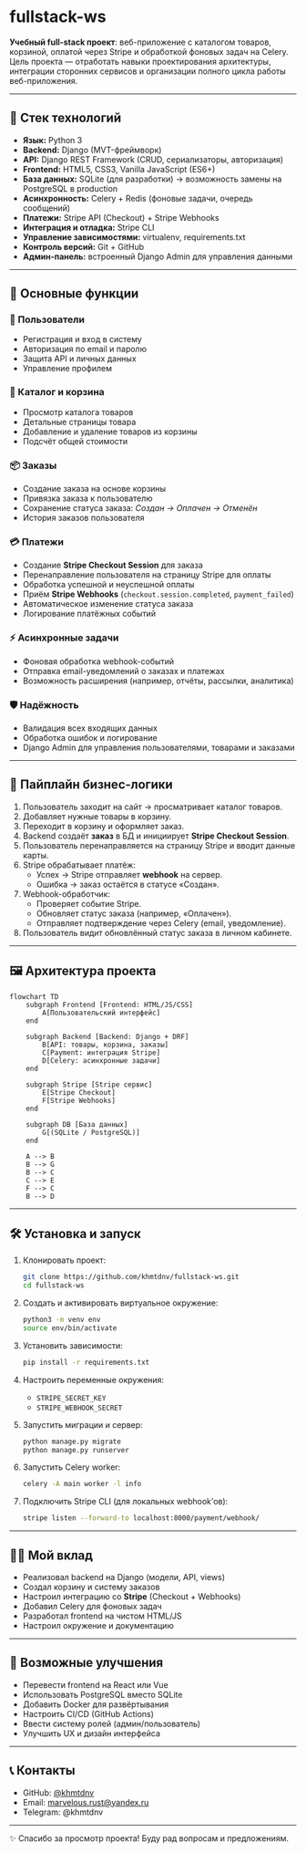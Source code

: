 # fullstack-ws

**Учебный full-stack проект**: веб-приложение с каталогом товаров, корзиной, оплатой через Stripe и обработкой фоновых задач на Celery.  
Цель проекта — отработать навыки проектирования архитектуры, интеграции сторонних сервисов и организации полного цикла работы веб-приложения.

---

## 🚀 Стек технологий

- **Язык:** Python 3
- **Backend:** Django (MVT-фреймворк)
- **API:** Django REST Framework (CRUD, сериализаторы, авторизация)
- **Frontend:** HTML5, CSS3, Vanilla JavaScript (ES6+)
- **База данных:** SQLite (для разработки) → возможность замены на PostgreSQL в production
- **Асинхронность:** Celery + Redis (фоновые задачи, очередь сообщений)
- **Платежи:** Stripe API (Checkout) + Stripe Webhooks
- **Интеграция и отладка:** Stripe CLI
- **Управление зависимостями:** virtualenv, requirements.txt
- **Контроль версий:** Git + GitHub
- **Админ-панель:** встроенный Django Admin для управления данными

---

## 🔑 Основные функции

### 🔐 Пользователи

- Регистрация и вход в систему
- Авторизация по email и паролю
- Защита API и личных данных
- Управление профилем

### 🛒 Каталог и корзина

- Просмотр каталога товаров
- Детальные страницы товара
- Добавление и удаление товаров из корзины
- Подсчёт общей стоимости

### 📦 Заказы

- Создание заказа на основе корзины
- Привязка заказа к пользователю
- Сохранение статуса заказа: _Создан → Оплачен → Отменён_
- История заказов пользователя

### 💳 Платежи

- Создание **Stripe Checkout Session** для заказа
- Перенаправление пользователя на страницу Stripe для оплаты
- Обработка успешной и неуспешной оплаты
- Приём **Stripe Webhooks** (`checkout.session.completed`, `payment_failed`)
- Автоматическое изменение статуса заказа
- Логирование платёжных событий

### ⚡ Асинхронные задачи

- Фоновая обработка webhook-событий
- Отправка email-уведомлений о заказах и платежах
- Возможность расширения (например, отчёты, рассылки, аналитика)

### 🛡 Надёжность

- Валидация всех входящих данных
- Обработка ошибок и логирование
- Django Admin для управления пользователями, товарами и заказами

---

## 🔄 Пайплайн бизнес-логики

1. Пользователь заходит на сайт → просматривает каталог товаров.
2. Добавляет нужные товары в корзину.
3. Переходит в корзину и оформляет заказ.
4. Backend создаёт **заказ** в БД и инициирует **Stripe Checkout Session**.
5. Пользователь перенаправляется на страницу Stripe и вводит данные карты.
6. Stripe обрабатывает платёж:
   - Успех → Stripe отправляет **webhook** на сервер.
   - Ошибка → заказ остаётся в статусе «Создан».
7. Webhook-обработчик:
   - Проверяет событие Stripe.
   - Обновляет статус заказа (например, «Оплачен»).
   - Отправляет подтверждение через Celery (email, уведомление).
8. Пользователь видит обновлённый статус заказа в личном кабинете.

---

## 🖼 Архитектура проекта

```mermaid
flowchart TD
    subgraph Frontend [Frontend: HTML/JS/CSS]
        A[Пользовательский интерфейс]
    end

    subgraph Backend [Backend: Django + DRF]
        B[API: товары, корзина, заказы]
        C[Payment: интеграция Stripe]
        D[Celery: асинхронные задачи]
    end

    subgraph Stripe [Stripe сервис]
        E[Stripe Checkout]
        F[Stripe Webhooks]
    end

    subgraph DB [База данных]
        G[(SQLite / PostgreSQL)]
    end

    A --> B
    B --> G
    B --> C
    C --> E
    F --> C
    B --> D
```

---

## 🛠 Установка и запуск

1. Клонировать проект:

   ```bash
   git clone https://github.com/khmtdnv/fullstack-ws.git
   cd fullstack-ws
   ```

2. Создать и активировать виртуальное окружение:

   ```bash
   python3 -m venv env
   source env/bin/activate
   ```

3. Установить зависимости:

   ```bash
   pip install -r requirements.txt
   ```

4. Настроить переменные окружения:

   - `STRIPE_SECRET_KEY`
   - `STRIPE_WEBHOOK_SECRET`

5. Запустить миграции и сервер:

   ```bash
   python manage.py migrate
   python manage.py runserver
   ```

6. Запустить Celery worker:

   ```bash
   celery -A main worker -l info
   ```

7. Подключить Stripe CLI (для локальных webhook’ов):

   ```bash
   stripe listen --forward-to localhost:8000/payment/webhook/
   ```

---

## 👨‍💻 Мой вклад

- Реализовал backend на Django (модели, API, views)
- Создал корзину и систему заказов
- Настроил интеграцию со **Stripe** (Checkout + Webhooks)
- Добавил Celery для фоновых задач
- Разработал frontend на чистом HTML/JS
- Настроил окружение и документацию

---

## 🔮 Возможные улучшения

- Перевести frontend на React или Vue
- Использовать PostgreSQL вместо SQLite
- Добавить Docker для развёртывания
- Настроить CI/CD (GitHub Actions)
- Ввести систему ролей (админ/пользователь)
- Улучшить UX и дизайн интерфейса

---

## 📞 Контакты

- GitHub: [@khmtdnv](https://github.com/khmtdnv)
- Email: marvelous.rust@yandex.ru
- Telegram: @khmtdnv

---

✨ Спасибо за просмотр проекта! Буду рад вопросам и предложениям.
